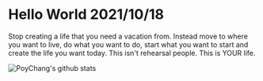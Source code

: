 # Hello World 2021/10/18

Stop creating a life that you need a vacation from. Instead move to where you want to live, do what you want to do, start what you want to start and create the life you want today. This isn't rehearsal people. This is YOUR life.

![PoyChang's github stats](https://github-readme-stats.vercel.app/api?username=poychang&show_icons=true&theme=dracula)
